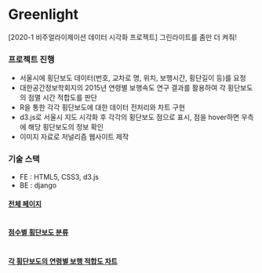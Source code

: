 # Greenlight
[2020-1 비주얼라이제이션 데이터 시각화 프로젝트] 그린라이트를 좀만 더 켜줘!

### 프로젝트 진행
- 서울시에 횡단보도 데이터(번호, 교차로 명, 위치, 보행시간, 횡단길이 등)를 요청
- 대한공간정보학회지의 2015년 연령별 보행속도 연구 결과를 활용하여 각 횡단보도의 점멸 시간 적합도를 판단
- R을 통한 각각 횡단보도에 대한 데이터 전처리와 차트 구현
- d3.js로 서울시 지도 시각화 후 각각의 횡단보도 점으로 표시, 점을 hover하면 우측에 해당 횡단보도의 정보 확인
- 이미지 자료로 저널리즘 웹사이트 제작

### 기술 스택
- FE : HTML5, CSS3, d3.js
- BE : django

<a href='http://hyemmie.pythonanywhere.com/'>

#### 전체 페이지
<img source='img/page.gif' width='500px'>

#### 점수별 횡단보도 분류
<img source='img/dots.gif' width='500px'>

#### 각 횡단보도의 연령별 보행 적합도 차트
<img source='img/info.gif' width='500px'>
